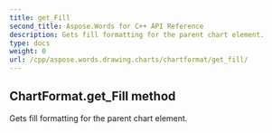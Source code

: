 ```yaml
---
title: get_Fill
second_title: Aspose.Words for C++ API Reference
description: Gets fill formatting for the parent chart element. 
type: docs
weight: 0
url: /cpp/aspose.words.drawing.charts/chartformat/get_fill/
---
```

## ChartFormat.get_Fill method


Gets fill formatting for the parent chart element. 

